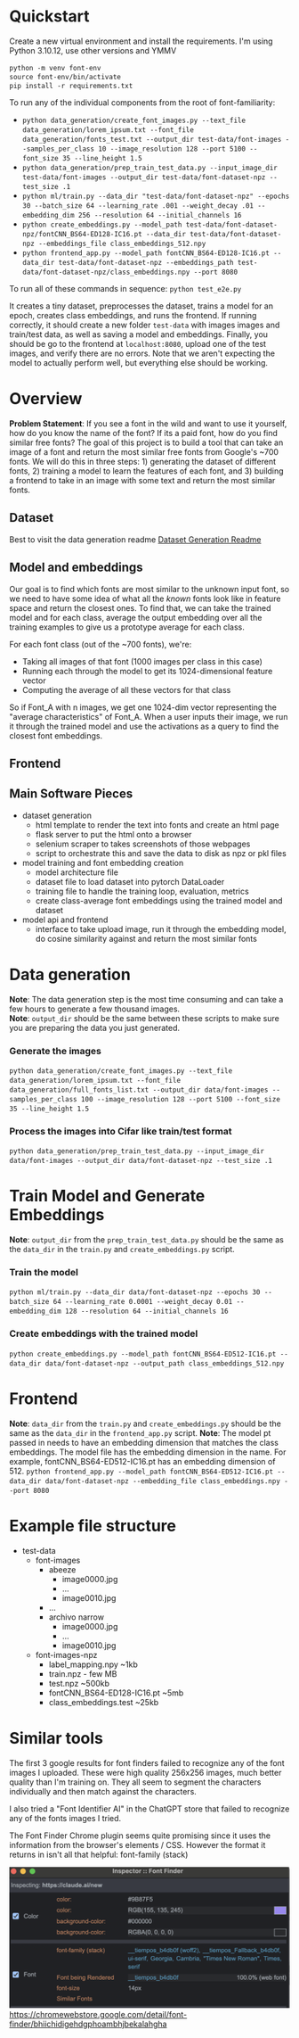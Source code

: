 # Quickstart
Create a new virtual environment and install the requirements. I'm using Python 3.10.12, use other versions and YMMV
```
python -m venv font-env
source font-env/bin/activate
pip install -r requirements.txt
```


To run any of the individual components from the root of font-familiarity:
- `python data_generation/create_font_images.py --text_file data_generation/lorem_ipsum.txt --font_file data_generation/fonts_test.txt --output_dir test-data/font-images --samples_per_class 10 --image_resolution 128 --port 5100 --font_size 35 --line_height 1.5`  
- `python data_generation/prep_train_test_data.py --input_image_dir test-data/font-images --output_dir test-data/font-dataset-npz --test_size .1`  
- `python ml/train.py --data_dir "test-data/font-dataset-npz" --epochs 30 --batch_size 64 --learning_rate .001 --weight_decay .01 --embedding_dim 256 --resolution 64 --initial_channels 16`  
- `python create_embeddings.py --model_path test-data/font-dataset-npz/fontCNN_BS64-ED128-IC16.pt --data_dir test-data/font-dataset-npz --embeddings_file class_embeddings_512.npy`  
- `python frontend_app.py --model_path fontCNN_BS64-ED128-IC16.pt --data_dir test-data/font-dataset-npz --embeddings_path test-data/font-dataset-npz/class_embeddings.npy --port 8080`  

To run all of these commands in sequence: `python test_e2e.py` 

It creates a tiny dataset, preprocesses the dataset, trains a model for an epoch, creates class embeddings, and runs the frontend. If running correctly, it should create a new folder `test-data` with images images and train/test data, as well as saving a model and embeddings. Finally, you should be go to the frontend at `localhost:8080`, upload one of the test images, and verify there are no errors. Note that we aren't expecting the model to actually perform well, but everything else should be working.

# Overview  

**Problem Statement**: If you see a font in the wild and want to use it yourself, how do you know the name of the font? If its a paid font, how do you find similar free fonts? The goal of this project is to build a tool that can take an image of a font and return the most similar free fonts from Google's ~700 fonts. We will do this in three steps: 1) generating the dataset of different fonts, 2) training a model to learn the features of each font, and 3) building a frontend to take in an image with some text and return the most similar fonts.

## Dataset 
Best to visit the data generation readme [Dataset Generation Readme](data_generation/README.md)

## Model and embeddings
Our goal is to find which fonts are most similar to the unknown input font, so we need to have some idea of what all the *known* fonts look like in feature space and return the closest ones. To find that, we can take the trained model and for each class, average the output embedding over all the training examples to give us a prototype average for each class. 

For each font class (out of the ~700 fonts), we're:
- Taking all images of that font (1000 images per class in this case)
- Running each through the model to get its 1024-dimensional feature vector
- Computing the average of all these vectors for that class

So if Font_A with n images, we get one 1024-dim vector representing the "average characteristics" of Font_A. When a user inputs their image, we run it through the trained model and use the activations as a query to find the closest font embeddings. 
 
## Frontend


## Main Software Pieces
- dataset generation
    - html template to render the text into fonts and create an html page
    - flask server to put the html onto a browser 
    - selenium scraper to takes screenshots of those webpages
    - script to orchestrate this and save the data to disk as npz or pkl files
- model training and font embedding creation
    - model architecture file
    - dataset file to load dataset into pytorch DataLoader
    - training file to handle the training loop, evaluation, metrics
    - create class-average font embeddings using the trained model and dataset
- model api and frontend
    - interface to take upload image, run it through the embedding model, do cosine similarity against and return the most similar fonts  

<!-- <br>  </br>   -->

# Data generation
**Note**: The data generation step is the most time consuming and can take a few hours to generate a few thousand images.  
**Note**: `output_dir` should be the same between these scripts to make sure you are preparing the data you just generated.  
### Generate the images 
`python data_generation/create_font_images.py --text_file data_generation/lorem_ipsum.txt --font_file data_generation/full_fonts_list.txt --output_dir data/font-images --samples_per_class 100 --image_resolution 128 --port 5100 --font_size 35 --line_height 1.5`  
### Process the images into Cifar like train/test format
`python data_generation/prep_train_test_data.py --input_image_dir data/font-images --output_dir data/font-dataset-npz --test_size .1`

# Train Model and Generate Embeddings
**Note**: `output_dir` from the `prep_train_test_data.py` should be the same as the `data_dir` in the `train.py` and `create_embeddings.py` script.
### Train the model
`python ml/train.py --data_dir data/font-dataset-npz --epochs 30 --batch_size 64 --learning_rate 0.0001 --weight_decay 0.01 --embedding_dim 128 --resolution 64 --initial_channels 16`

### Create embeddings with the trained model
`python create_embeddings.py --model_path fontCNN_BS64-ED512-IC16.pt --data_dir data/font-dataset-npz --output_path class_embeddings_512.npy`


# Frontend
**Note**: `data_dir` from the `train.py` and `create_embeddings.py` should be the same as the `data_dir` in the `frontend_app.py` script.
**Note**: The model pt passed in needs to have an embedding dimension that matches the class embeddings. The model file has the embedding dimension in the name. For example, fontCNN_BS64-ED512-IC16.pt has an embedding dimension of 512.
`python frontend_app.py --model_path fontCNN_BS64-ED512-IC16.pt --data_dir data/font-dataset-npz --embedding_file class_embeddings.npy --port 8080`



# Example file structure
- test-data
    - font-images
        - abeeze
            - image0000.jpg
            - ...
            - image0010.jpg
        - ...
        - archivo narrow
            - image0000.jpg
            - ...
            - image0010.jpg
    - font-images-npz
        - label_mapping.npy ~1kb
        - train.npz - few MB
        - test.npz ~500kb
        - fontCNN_BS64-ED128-IC16.pt ~5mb
        - class_embeddings.test ~25kb



# Similar tools
The first 3 google results for font finders failed to recognize any of the font images I uploaded. These were high quality 256x256 images, much better quality than I'm training on. They all seem to segment the characters individually and then match against the characters. 

I also tried a "Font Identifier AI" in the ChatGPT store that failed to recognize any of the fonts images I tried.  

The Font Finder Chrome plugin seems quite promising since it uses the information from the browser's elements / CSS. However the format it returns in isn't all that helpful: font-family (stack)

![Font Plugin Example](font-plugin.png)
https://chromewebstore.google.com/detail/font-finder/bhiichidigehdgphoambhjbekalahgha

